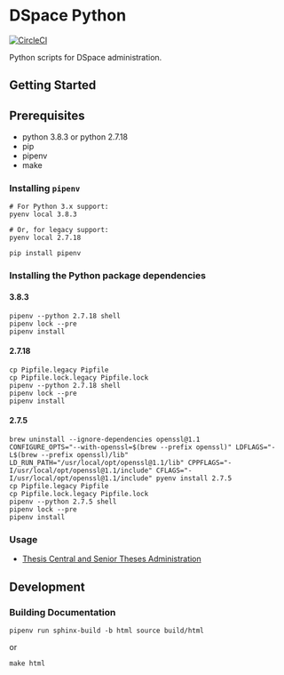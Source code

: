 # DSpace Python

[![CircleCI](https://circleci.com/gh/pulibrary/dspace-python.svg?style=svg)](https://circleci.com/gh/pulibrary/dspace-python)

Python scripts for DSpace administration.

## Getting Started

## Prerequisites

- python 3.8.3 or python 2.7.18
- pip
- pipenv
- make

### Installing `pipenv`

```
# For Python 3.x support:
pyenv local 3.8.3

# Or, for legacy support:
pyenv local 2.7.18

pip install pipenv
```

### Installing the Python package dependencies

#### 3.8.3

```
pipenv --python 2.7.18 shell
pipenv lock --pre
pipenv install
```

#### 2.7.18

```
cp Pipfile.legacy Pipfile
cp Pipfile.lock.legacy Pipfile.lock
pipenv --python 2.7.18 shell
pipenv lock --pre
pipenv install
```

#### 2.7.5

```
brew uninstall --ignore-dependencies openssl@1.1
CONFIGURE_OPTS="--with-openssl=$(brew --prefix openssl)" LDFLAGS="-L$(brew --prefix openssl)/lib" LD_RUN_PATH="/usr/local/opt/openssl@1.1/lib" CPPFLAGS="-I/usr/local/opt/openssl@1.1/include" CFLAGS="-I/usr/local/opt/openssl@1.1/include" pyenv install 2.7.5
cp Pipfile.legacy Pipfile
cp Pipfile.lock.legacy Pipfile.lock
pipenv --python 2.7.5 shell
pipenv lock --pre
pipenv install
```

### Usage

- [Thesis Central and Senior Theses Administration](./thesiscentral-vireo/dataspace/python/README.md)

## Development

### Building Documentation

```
pipenv run sphinx-build -b html source build/html
```

or

```
make html
```
